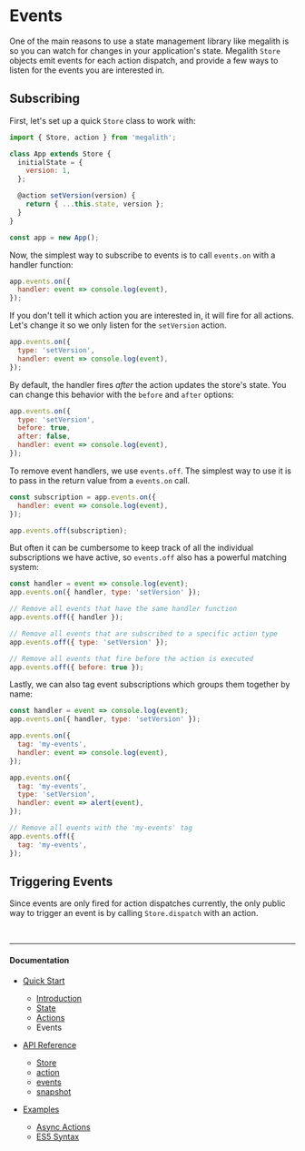 # Events

One of the main reasons to use a state management library like megalith is so
you can watch for changes in your application's state. Megalith `Store` objects
emit events for each action dispatch, and provide a few ways to listen for the
events you are interested in.

## Subscribing

First, let's set up a quick `Store` class to work with:

```js
import { Store, action } from 'megalith';

class App extends Store {
  initialState = {
    version: 1,
  };

  @action setVersion(version) {
    return { ...this.state, version };
  }
}

const app = new App();
```

Now, the simplest way to subscribe to events is to call `events.on` with a
handler function:

```js
app.events.on({
  handler: event => console.log(event),
});
```

If you don't tell it which action you are interested in, it will fire for all
actions. Let's change it so we only listen for the `setVersion` action.

```js
app.events.on({
  type: 'setVersion',
  handler: event => console.log(event),
});
```

By default, the handler fires _after_ the action updates the store's state. You
can change this behavior with the `before` and `after` options:

```js
app.events.on({
  type: 'setVersion',
  before: true,
  after: false,
  handler: event => console.log(event),
});
```

To remove event handlers, we use `events.off`. The simplest way to use it is to
pass in the return value from a `events.on` call.

```js
const subscription = app.events.on({
  handler: event => console.log(event),
});

app.events.off(subscription);
```

But often it can be cumbersome to keep track of all the individual subscriptions
we have active, so `events.off` also has a powerful matching system:

```js
const handler = event => console.log(event);
app.events.on({ handler, type: 'setVersion' });

// Remove all events that have the same handler function
app.events.off({ handler });

// Remove all events that are subscribed to a specific action type
app.events.off({ type: 'setVersion' });

// Remove all events that fire before the action is executed
app.events.off({ before: true });
```

Lastly, we can also tag event subscriptions which groups them together by name:

```js
const handler = event => console.log(event);
app.events.on({ handler, type: 'setVersion' });

app.events.on({
  tag: 'my-events',
  handler: event => console.log(event),
});

app.events.on({
  tag: 'my-events',
  type: 'setVersion',
  handler: event => alert(event),
});

// Remove all events with the 'my-events' tag
app.events.off({
  tag: 'my-events',
});
```

## Triggering Events

Since events are only fired for action dispatches currently, the only public
way to trigger an event is by calling `Store.dispatch` with an action.

<br><hr><h4>Documentation</h4>

  - [Quick Start](/docs/quick-start)
    - [Introduction](/docs/quick-start/1-introduction.md)
    - [State](/docs/quick-start/2-state.md)
    - [Actions](/docs/quick-start/3-actions.md)
    - Events

  - [API Reference](/docs/api)
    - [Store](/docs/api/Store.md)
    - [action](/docs/api/action.md)
    - [events](/docs/api/events.md)
    - [snapshot](/docs/api/snapshot.md)

  - [Examples](/docs/examples)
    - [Async Actions](/docs/examples/async-actions.md)
    - [ES5 Syntax](/docs/examples/es5.md)
